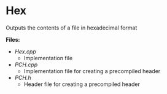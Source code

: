# Hex  

Outputs the contents of a file in hexadecimal format

**Files:**  
- *Hex.cpp*  
  - Implementation file
- *PCH.cpp*
  - Implementation file for creating a precompiled header
- *PCH.h*
  - Header file for creating a precompiled header
  
